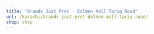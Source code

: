 ```yaml
---
title: "Brands Just Pret - Dolmen Mall Tariq Road"
url: /karachi/brands-just-pret-dolmen-mall-tariq-road/
shop: shop
---
```

